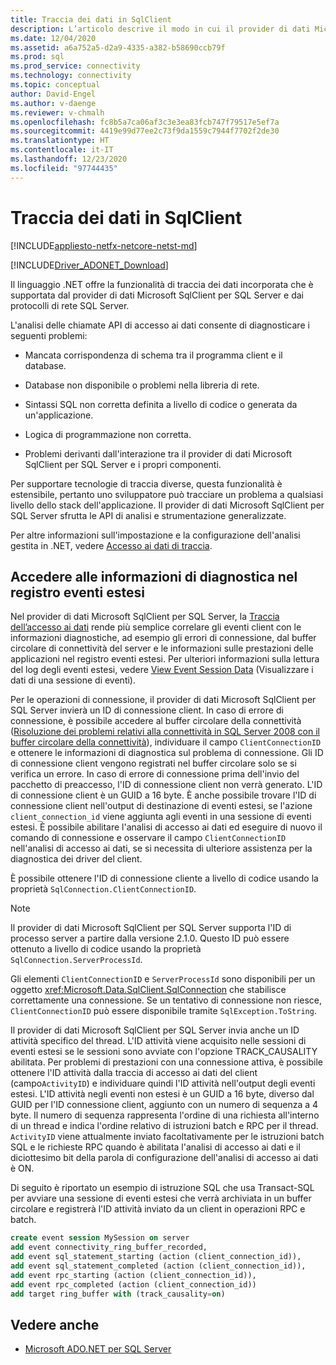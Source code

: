 ```yaml
---
title: Traccia dei dati in SqlClient
description: L’articolo descrive il modo in cui il provider di dati Microsoft SqlClient per SQL Server offre funzionalità di traccia dei dati incorporate.
ms.date: 12/04/2020
ms.assetid: a6a752a5-d2a9-4335-a382-b58690ccb79f
ms.prod: sql
ms.prod_service: connectivity
ms.technology: connectivity
ms.topic: conceptual
author: David-Engel
ms.author: v-daenge
ms.reviewer: v-chmalh
ms.openlocfilehash: fc8b5a7ca06af3c3e3ea83fcb747f79517e5ef7a
ms.sourcegitcommit: 4419e99d77ee2c73f9da1559c7944f7702f2de30
ms.translationtype: HT
ms.contentlocale: it-IT
ms.lasthandoff: 12/23/2020
ms.locfileid: "97744435"
---
```

# <a name="data-tracing-in-sqlclient"></a>Traccia dei dati in SqlClient

[!INCLUDE[appliesto-netfx-netcore-netst-md](../../includes/appliesto-netfx-netcore-netst-md.md)]

[!INCLUDE[Driver_ADONET_Download](../../includes/driver_adonet_download.md)]

Il linguaggio .NET offre la funzionalità di traccia dei dati incorporata che è supportata dal provider di dati Microsoft SqlClient per SQL Server e dai protocolli di rete SQL Server.

L'analisi delle chiamate API di accesso ai dati consente di diagnosticare i seguenti problemi:

- Mancata corrispondenza di schema tra il programma client e il database.

- Database non disponibile o problemi nella libreria di rete.

- Sintassi SQL non corretta definita a livello di codice o generata da un'applicazione.

- Logica di programmazione non corretta.

- Problemi derivanti dall'interazione tra il provider di dati Microsoft SqlClient per SQL Server e i propri componenti.

Per supportare tecnologie di traccia diverse, questa funzionalità è estensibile, pertanto uno sviluppatore può tracciare un problema a qualsiasi livello dello stack dell'applicazione. Il provider di dati Microsoft SqlClient per SQL Server sfrutta le API di analisi e strumentazione generalizzate.

Per altre informazioni sull'impostazione e la configurazione dell'analisi gestita in .NET, vedere [Accesso ai dati di traccia](/previous-versions/sql/sql-server-2012/hh880086(v=msdn.10)).

## <a name="access-diagnostic-information-in-the-extended-events-log"></a>Accedere alle informazioni di diagnostica nel registro eventi estesi

Nel provider di dati Microsoft SqlClient per SQL Server, la [Traccia dell’accesso ai dati](/previous-versions/sql/sql-server-2012/hh880086(v=msdn.10)) rende più semplice correlare gli eventi client con le informazioni diagnostiche, ad esempio gli errori di connessione, dal buffer circolare di connettività del server e le informazioni sulle prestazioni delle applicazioni nel registro eventi estesi. Per ulteriori informazioni sulla lettura del log degli eventi estesi, vedere [View Event Session Data](/previous-versions/sql/sql-server-2012/hh710068(v=sql.110)) (Visualizzare i dati di una sessione di eventi).

Per le operazioni di connessione, il provider di dati Microsoft SqlClient per SQL Server invierà un ID di connessione client. In caso di errore di connessione, è possibile accedere al buffer circolare della connettività ([Risoluzione dei problemi relativi alla connettività in SQL Server 2008 con il buffer circolare della connettività](/archive/blogs/sql_protocols/connectivity-troubleshooting-in-sql-server-2008-with-the-connectivity-ring-buffer)), individuare il campo `ClientConnectionID` e ottenere le informazioni di diagnostica sul problema di connessione. Gli ID di connessione client vengono registrati nel buffer circolare solo se si verifica un errore. In caso di errore di connessione prima dell'invio del pacchetto di preaccesso, l'ID di connessione client non verrà generato. L'ID di connessione client è un GUID a 16 byte. È anche possibile trovare l'ID di connessione client nell'output di destinazione di eventi estesi, se l'azione `client_connection_id` viene aggiunta agli eventi in una sessione di eventi estesi. È possibile abilitare l'analisi di accesso ai dati ed eseguire di nuovo il comando di connessione e osservare il campo `ClientConnectionID` nell'analisi di accesso ai dati, se si necessita di ulteriore assistenza per la diagnostica dei driver del client.

È possibile ottenere l'ID di connessione cliente a livello di codice usando la proprietà `SqlConnection.ClientConnectionID`.

> [!NOTE]
> Il provider di dati Microsoft SqlClient per SQL Server supporta l'ID di processo server a partire dalla versione 2.1.0. Questo ID può essere ottenuto a livello di codice usando la proprietà `SqlConnection.ServerProcessId`.

Gli elementi `ClientConnectionID` e `ServerProcessId` sono disponibili per un oggetto <xref:Microsoft.Data.SqlClient.SqlConnection> che stabilisce correttamente una connessione. Se un tentativo di connessione non riesce, `ClientConnectionID` può essere disponibile tramite `SqlException.ToString`.

Il provider di dati Microsoft SqlClient per SQL Server invia anche un ID attività specifico del thread. L'ID attività viene acquisito nelle sessioni di eventi estesi se le sessioni sono avviate con l'opzione TRACK_CAUSALITY abilitata. Per problemi di prestazioni con una connessione attiva, è possibile ottenere l'ID attività dalla traccia di accesso ai dati del client (campo`ActivityID`) e individuare quindi l'ID attività nell'output degli eventi estesi. L'ID attività negli eventi non estesi è un GUID a 16 byte, diverso dal GUID per l'ID connessione client, aggiunto con un numero di sequenza a 4 byte. Il numero di sequenza rappresenta l'ordine di una richiesta all'interno di un thread e indica l'ordine relativo di istruzioni batch e RPC per il thread. `ActivityID` viene attualmente inviato facoltativamente per le istruzioni batch SQL e le richieste RPC quando è abilitata l'analisi di accesso ai dati e il diciottesimo bit della parola di configurazione dell'analisi di accesso ai dati è ON.

Di seguito è riportato un esempio di istruzione SQL che usa Transact-SQL per avviare una sessione di eventi estesi che verrà archiviata in un buffer circolare e registrerà l'ID attività inviato da un client in operazioni RPC e batch.

```sql
create event session MySession on server
add event connectivity_ring_buffer_recorded,
add event sql_statement_starting (action (client_connection_id)),
add event sql_statement_completed (action (client_connection_id)),
add event rpc_starting (action (client_connection_id)),
add event rpc_completed (action (client_connection_id))
add target ring_buffer with (track_causality=on)
```

## <a name="see-also"></a>Vedere anche
- [Microsoft ADO.NET per SQL Server](microsoft-ado-net-sql-server.md)
